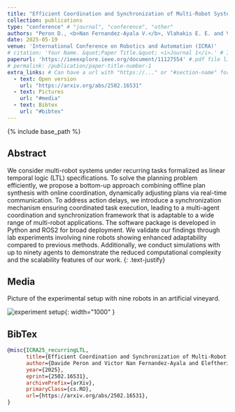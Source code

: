 ```yaml
---
title: "Efficient Coordination and Synchronization of Multi-Robot Systems Under Recurring Linear Temporal Logic"
collection: publications
type: "conference" # "journal", "conference", "other"
authors: "Peron D., <b>Nan Fernandez-Ayala V.</b>, Vlahakis E. E. and V. Dimarogonas D."
date: 2025-05-19
venue: 'International Conference on Robotics and Automation (ICRA)'
# citation: 'Your Name. &quot;Paper Title.&quot; <i>Journal 1</i>.' # If not defined, the recommended citation is automatically generated
paperurl: 'https://ieeexplore.ieee.org/document/11127554' #.pdf file link, can be "http://..." or a file name inside files/
# permalink: /publication/paper-title-number-1
extra_links: # Can have a url with "https://..." or "#section-name" for a reference to a section in this .md page, e.g #media
  - text: Open version
    url: "https://arxiv.org/abs/2502.16531"
  - text: Pictures
    url: "#media"
  - text: Bibtex
    url: "#bibtex"
---
```

{% include base_path %}
## Abstract

We consider multi-robot systems under recurring tasks formalized as linear temporal logic (LTL) specifications. To solve the planning problem efficiently, we propose a bottom-up approach combining offline plan synthesis with online coordination, dynamically adjusting plans via real-time communication. To address action delays, we introduce a synchronization mechanism ensuring coordinated task execution, leading to a multi-agent coordination and synchronization framework that is adaptable to a wide range of multi-robot applications. The software package is developed in Python and ROS2 for broad deployment. We validate our findings through lab experiments involving nine robots showing enhanced adaptability compared to previous methods. Additionally, we conduct simulations with up to ninety agents to demonstrate the reduced computational complexity and the scalability features of our work.
{: .text-justify}

## Media
Picture of the experimental setup with nine robots in an artificial vineyard.

![experiment setup]({{base_path}}/images/icra25/recurringLTL.png){: width="1000" }

## BibTex

```bibtex
@misc{ICRA25_recurringLTL,
      title={Efficient Coordination and Synchronization of Multi-Robot Systems Under Recurring Linear Temporal Logic}, 
      author={Davide Peron and Victor Nan Fernandez-Ayala and Eleftherios E. Vlahakis and Dimos V. Dimarogonas},
      year={2025},
      eprint={2502.16531},
      archivePrefix={arXiv},
      primaryClass={cs.RO},
      url={https://arxiv.org/abs/2502.16531}, 
}
```